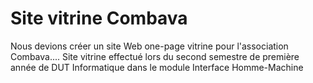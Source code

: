 # Site vitrine Combava
Nous devions créer un site Web one-page vitrine pour l'association Combava....
Site vitrine effectué lors du second semestre de première année de DUT Informatique dans le module Interface Homme-Machine
